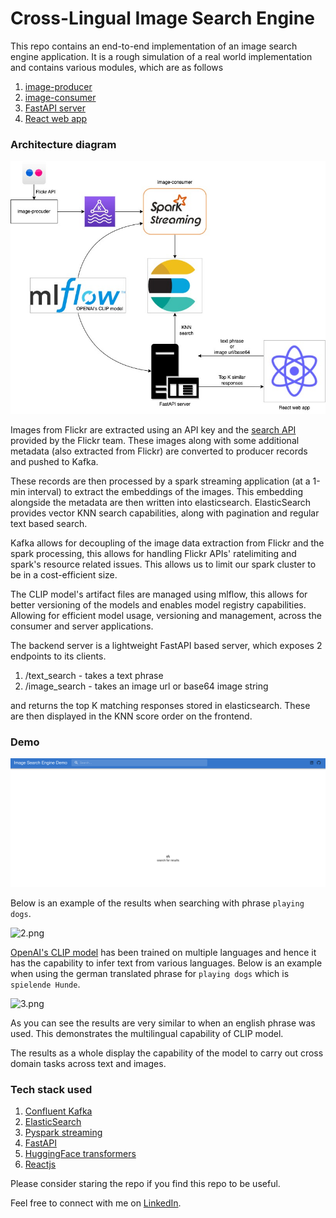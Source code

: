 # Cross-Lingual Image Search Engine

This repo contains an end-to-end implementation of an image search engine application.
It is a rough simulation of a real world implementation and contains various modules, which are as follows

1. [image-producer](image-producer/README.md)
2. [image-consumer](image-consumer/README.md)
3. [FastAPI server](server/README.md)
4. [React web app](client/README.md)

### Architecture diagram

![architecture.jpg](imgs/architecture.jpg)

Images from Flickr are extracted using an API key and the
[search API](https://www.flickr.com/services/api/flickr.photos.search.html) provided by the Flickr team.
These images along with some additional metadata (also extracted from Flickr) are converted to producer records
and pushed to Kafka.

These records are then processed by a spark streaming application (at a 1-min interval) to extract the embeddings
of the images. This embedding alongside the metadata are then written into elasticsearch.
ElasticSearch provides vector KNN search capabilities, along with pagination and regular text based search.

Kafka allows for decoupling of the image data extraction from Flickr and the spark processing, this
allows for handling Flickr APIs' ratelimiting and spark's resource related issues.
This allows us to limit our spark cluster to be in a cost-efficient size.

The CLIP model's artifact files are managed using mlflow, this allows for better versioning of the models and enables
model registry capabilities. Allowing for efficient model usage, versioning and
management, across the consumer and server applications.

The backend server is a lightweight FastAPI based server, which exposes 2 endpoints to its clients.

1. /text_search - takes a text phrase
2. /image_search - takes an image url or base64 image string

and returns the top K matching responses stored in elasticsearch. These are then displayed in
the KNN score order on the frontend.

### Demo

![1.png](imgs/demo/1.png)

Below is an example of the results when searching with phrase `playing dogs`.

![2.png](imgs/demo/2.png)

[OpenAI's CLIP model](https://openai.com/research/clip) has been trained on multiple languages and
hence it has the capability to infer text from various languages. Below is an example
when using the german translated phrase for `playing dogs` which is `spielende Hunde`.

![3.png](imgs/demo/3.png)

As you can see the results are very similar to when an english phrase was used.
This demonstrates the multilingual capability of CLIP model.

The results as a whole display the capability of the model to carry out cross domain tasks across text and images.

### Tech stack used

1. [Confluent Kafka](https://www.confluent.io/lp/apache-kafka)
2. [ElasticSearch](https://www.elastic.co/elasticsearch/)
3. [Pyspark streaming](https://spark.apache.org/docs/latest/streaming-programming-guide.html)
4. [FastAPI](https://fastapi.tiangolo.com/lo/)
5. [HuggingFace transformers](https://huggingface.co/)
6. [Reactjs](https://react.dev/)

Please consider staring the repo if you find this repo to be useful.

Feel free to connect with me on [LinkedIn](https://www.linkedin.com/in/basava-sai-naga-viswa-chaitanya-665083172/).
